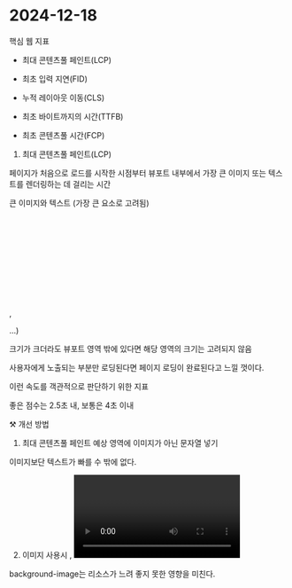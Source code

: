 # 2024-12-18

핵심 웹 지표

- 최대 콘텐츠풀 페인트(LCP)

- 최초 입력 지연(FID)

- 누적 레이아웃 이동(CLS)

- 최초 바이트까지의 시간(TTFB)

- 최초 콘텐츠풀 시간(FCP)

1. 최대 콘텐츠풀 페인트(LCP)

페이지가 처음으로 로드를 시작한 시점부터 뷰포트 내부에서 가장 큰 이미지 또는 텍스트를 렌더링하는 데 걸리는 시간

큰 이미지와 텍스트 (가장 큰 요소로 고려됨)

<img>
<svg> 내부의 <image>
poster 속성을 사용하는 <video>
url()을 통해 불러온 배경 이미지가 있는 요소
텍스트와 같이 인라인 텍스트 요소를 포함하고 있는 블록 레벨 요소 (<p>, <div>...)

크기가 크더라도 뷰포트 영역 밖에 있다면 해당 영역의 크기는 고려되지 않음

사용자에게 노출되는 부분만 로딩된다면 페이지 로딩이 완료된다고 느낄 껏이다.

이런 속도를 객관적으로 판단하기 위한 지표

좋은 점수는 2.5초 내, 보통은 4초 이내

⚒️ 개선 방법

1. 최대 콘텐츠풀 페인트 예상 영역에 이미지가 아닌 문자열 넣기

이미지보단 텍스트가 빠를 수 밖에 없다.

2. 이미지 사용시 <img>, <video>의 poster 사용

background-image는 리소스가 느려 좋지 못한 영향을 미친다.
